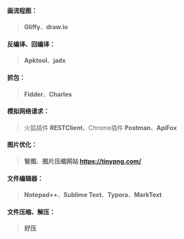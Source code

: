 #### 画流程图：

> **Gliffy**、**draw.io**



#### 反编译、回编译：

> **Apktool**、**jadx**



#### 抓包：

> **Fidder**、**Charles**



#### 模拟网络请求：

> 火狐插件 **RESTClient**、Chrome插件 **Postman**、**ApiFox**



#### 图片优化：

> **智图**、**图片压缩网站 https://tinypng.com/**



#### 文件编辑器：

> **Notepad++**、**Sublime Text**、**Typora**、**MarkText**



#### 文件压缩、解压：

> **好压**